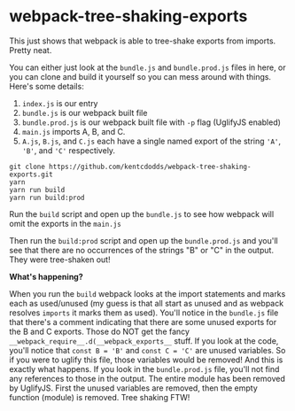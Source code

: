 # webpack-tree-shaking-exports

This just shows that webpack is able to tree-shake exports from imports. Pretty neat.

You can either just look at the `bundle.js` and `bundle.prod.js` files in here, or you can
clone and build it yourself so you can mess around with things. Here's some details:

1. `index.js` is our entry
2. `bundle.js` is our webpack built file
3. `bundle.prod.js` is our webpack built file with `-p` flag (UglifyJS enabled)
4. `main.js` imports A, B, and C.
5. `A.js`, `B.js`, and `C.js` each have a single named export of the string `'A'`, `'B'`, and `'C'` respectively.

```
git clone https://github.com/kentcdodds/webpack-tree-shaking-exports.git
yarn
yarn run build
yarn run build:prod
```

Run the `build` script and open up the `bundle.js` to see how webpack will omit the exports in the `main.js`

Then run the `build:prod` script and open up the `bundle.prod.js` and you'll see that there are no occurrences of the strings "B" or "C" in the output. They were tree-shaken out!

**What's happening?**

When you run the `build` webpack looks at the import statements and marks each as used/unused (my guess is that all start as unused and as webpack resolves `imports` it marks them as used).
You'll notice in the `bundle.js` file that there's a comment indicating that there are some unused exports for the B and C exports. Those do NOT get the fancy `__webpack_require__.d(__webpack_exports__` stuff.
If you look at the code, you'll notice that `const B = 'B'` and `const C = 'C'` are unused variables. So if you were to uglify this file, those variables would be removed!
And this is exactly what happens. If you look in the `bundle.prod.js` file, you'll not find any references to those in the output. The entire module has been removed by UglifyJS. First the unused variables are
removed, then the empty function (module) is removed. Tree shaking FTW!


